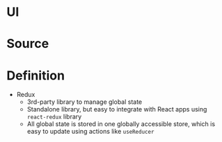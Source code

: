 # UI

# Source

# Definition
- Redux
  - 3rd-party library to manage global state
  - Standalone library, but easy to integrate with React apps using `react-redux` library
  - All global state is stored in one globally accessible store, which is easy to update using actions like `useReducer`
